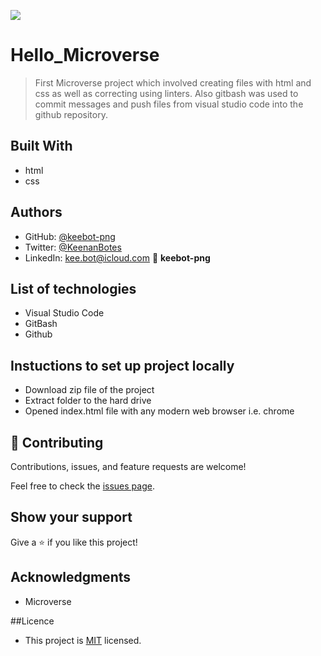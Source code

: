 ![](https://img.shields.io/badge/Microverse-blueviolet)

# Hello_Microverse

> First Microverse project which involved creating files with html and css as well as correcting using linters. Also gitbash was used to commit messages and push files from visual studio code into the github repository.


## Built With

- html
- css

## Authors

- GitHub: [@keebot-png](https://github.com/keebot-png)
- Twitter: [@KeenanBotes](https://twitter.com/KeenanBotes)
- LinkedIn: [kee.bot@icloud.com](https://www.linkedin.com/in/keenan-botes-947043160)
👤 **keebot-png**


## List of technologies

 - Visual Studio Code
 - GitBash
 - Github
 
## Instuctions to set up project locally
 - Download zip file of the project
 - Extract folder to the hard drive
 - Opened index.html file with any modern web browser i.e. chrome

## 🤝 Contributing

Contributions, issues, and feature requests are welcome!

Feel free to check the [issues page](../../issues/).

## Show your support

Give a ⭐️ if you like this project!

## Acknowledgments

- Microverse

##Licence
 - This project is [MIT](./license) licensed.


